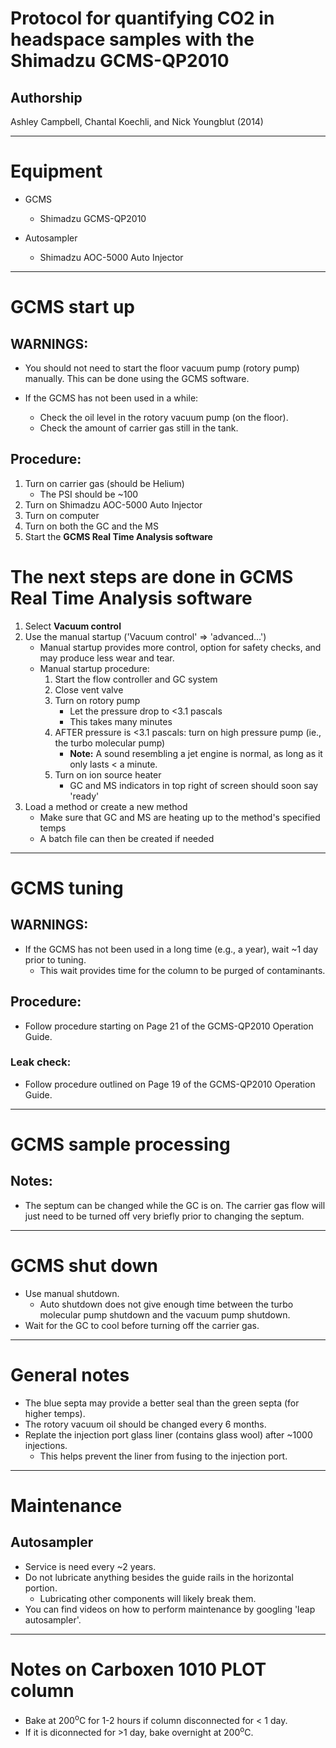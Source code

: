 Protocol for quantifying CO2 in headspace samples with the Shimadzu GCMS-QP2010
===============================================================================

## Authorship

Ashley Campbell, Chantal Koechli, and Nick Youngblut (2014)

***

# Equipment 

* GCMS 
	* Shimadzu GCMS-QP2010

* Autosampler
	* Shimadzu AOC-5000 Auto Injector

***

# GCMS start up

## WARNINGS:

* You should not need to start the floor vacuum pump (rotory pump) manually.
This can be done using the GCMS software.

* If the GCMS has not been used in a while:
	* Check the oil level in the rotory vacuum pump (on the floor).
	* Check the amount of carrier gas still in the tank.  

## Procedure:

1. Turn on carrier gas (should be Helium)
	* The PSI should be ~100
1. Turn on Shimadzu AOC-5000 Auto Injector
1. Turn on computer
1. Turn on both the GC and the MS
1. Start the __GCMS Real Time Analysis software__

# The next steps are done in GCMS Real Time Analysis software

1. Select __Vacuum control__ 
1. Use the manual startup ('Vacuum control' => 'advanced...')
	* Manual startup provides more control, 
	option for safety checks, 
	and may produce less wear and tear.
	* Manual startup procedure:
		1. Start the flow controller and GC system
    	1. Close vent valve
	    1. Turn on rotory pump
			* Let the pressure drop to <3.1 pascals
			* This takes many minutes 
	    1. AFTER pressure is <3.1 pascals: turn on high pressure pump 
	    (ie., the turbo molecular pump)
			* __Note:__ A sound resembling a jet engine is normal, 
			as long as it only lasts < a minute.
	    1. Turn on ion source heater
			* GC and MS indicators in top right of screen should soon say 'ready'
1. Load a method or create a new method
	* Make sure that GC and MS are heating up to the method's specified temps
	* A batch file can then be created if needed

***

# GCMS tuning

## WARNINGS:

* If the GCMS has not been used in a long time (e.g., a year),
wait ~1 day prior to tuning.
	* This wait provides time for the column to be purged of contaminants.

## Procedure:

* Follow procedure starting on Page 21 of the GCMS-QP2010 Operation Guide.

### Leak check:

* Follow procedure outlined on Page 19 of the GCMS-QP2010 Operation Guide.

***

# GCMS sample processing

## Notes:

* The septum can be changed while the GC is on.
The carrier gas flow will just need to be turned
off very briefly prior to changing the septum.

***

# GCMS shut down

* Use manual shutdown.
	* Auto shutdown does not give enough time between the turbo molecular pump shutdown
	and the vacuum pump shutdown. 
* Wait for the GC to cool before turning off the carrier gas.

***

# General notes

* The blue septa may provide a better seal than the green septa (for higher temps).
* The rotory vacuum oil should be changed every 6 months.
* Replate the injection port glass liner (contains glass wool) after ~1000 injections.
	* This helps prevent the liner from fusing to the injection port.
	
*** 

# Maintenance

## Autosampler

* Service is need every ~2 years.
* Do not lubricate anything besides the guide rails in the horizontal portion. 
	* Lubricating other components will likely break them.
* You can find videos on how to perform maintenance by googling 'leap autosampler'.

***

# Notes on Carboxen 1010 PLOT column

* Bake at 200<sup>o</sup>C for 1-2 hours if column disconnected for < 1 day.
* If it is diconnected for >1 day, bake overnight at 200<sup>o</sup>C.
